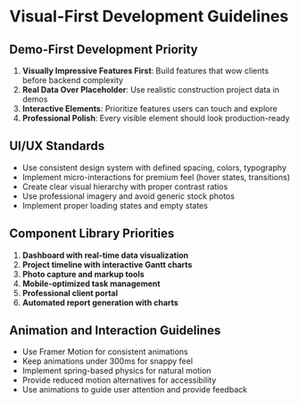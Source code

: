 # Visual-First Development Guidelines

## Demo-First Development Priority
1. **Visually Impressive Features First**: Build features that wow clients before backend complexity
2. **Real Data Over Placeholder**: Use realistic construction project data in demos
3. **Interactive Elements**: Prioritize features users can touch and explore
4. **Professional Polish**: Every visible element should look production-ready

## UI/UX Standards
- Use consistent design system with defined spacing, colors, typography
- Implement micro-interactions for premium feel (hover states, transitions)
- Create clear visual hierarchy with proper contrast ratios
- Use professional imagery and avoid generic stock photos
- Implement proper loading states and empty states

## Component Library Priorities
1. **Dashboard with real-time data visualization**
2. **Project timeline with interactive Gantt charts**
3. **Photo capture and markup tools**
4. **Mobile-optimized task management**
5. **Professional client portal**
6. **Automated report generation with charts**

## Animation and Interaction Guidelines
- Use Framer Motion for consistent animations
- Keep animations under 300ms for snappy feel
- Implement spring-based physics for natural motion
- Provide reduced motion alternatives for accessibility
- Use animations to guide user attention and provide feedback